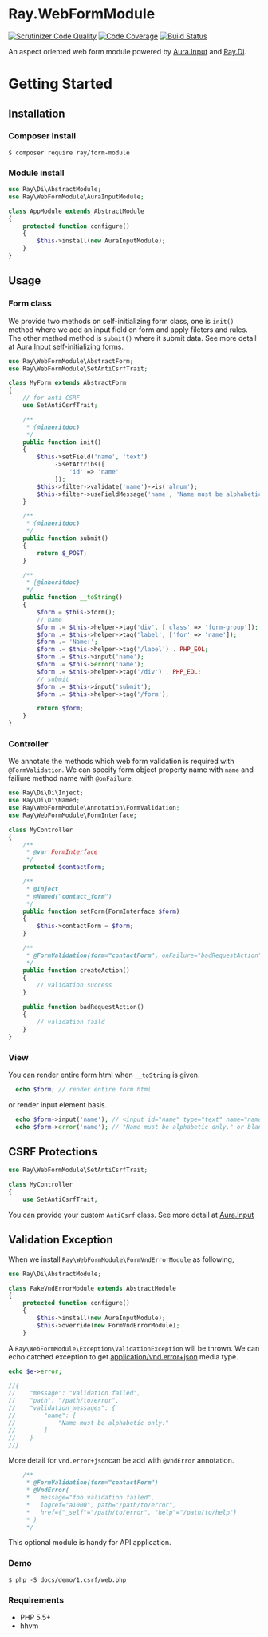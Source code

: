 # Ray.WebFormModule

[![Scrutinizer Code Quality](https://scrutinizer-ci.com/g/ray-di/Ray.WebFormModule/badges/quality-score.png?b=1.x)](https://scrutinizer-ci.com/g/ray-di/Ray.WebFormModule/?branch=1.x)
[![Code Coverage](https://scrutinizer-ci.com/g/ray-di/Ray.WebFormModule/badges/coverage.png?b=1.x)](https://scrutinizer-ci.com/g/ray-di/Ray.WebFormModule/?branch=1.x)
[![Build Status](https://travis-ci.org/ray-di/Ray.WebFormModule.svg?branch=1.x)](https://travis-ci.org/ray-di/Ray.WebFormModule)

An aspect oriented web form module powered by [Aura.Input](https://github.com/auraphp/Aura.Input) and [Ray.Di](https://github.com/ray-di/Ray.Di).

# Getting Started

## Installation

### Composer install

    $ composer require ray/form-module
 
### Module install

```php
use Ray\Di\AbstractModule;
use Ray\WebFormModule\AuraInputModule;

class AppModule extends AbstractModule
{
    protected function configure()
    {
        $this->install(new AuraInputModule);
    }
}
```
## Usage

### Form class

We provide two methods on self-initializing form class, one is `init()` method where we add an input field on form and apply fileters and rules. The other method method is `submit()` where it submit data. See more detail at [Aura.Input self-initializing forms](https://github.com/auraphp/Aura.Input/blob/1.x/README.md#self-initializing-forms).

```php
use Ray\WebFormModule\AbstractForm;
use Ray\WebFormModule\SetAntiCsrfTrait;

class MyForm extends AbstractForm
{
    // for anti CSRF
    use SetAntiCsrfTrait;

    /**
     * {@inheritdoc}
     */
    public function init()
    {
        $this->setField('name', 'text')
             ->setAttribs([
                 'id' => 'name'
             ]);
        $this->filter->validate('name')->is('alnum');
        $this->filter->useFieldMessage('name', 'Name must be alphabetic only.');
    }

    /**
     * {@inheritdoc}
     */
    public function submit()
    {
        return $_POST;
    }

    /**
     * {@inheritdoc}
     */
    public function __toString()
    {
        $form = $this->form();
        // name
        $form .= $this->helper->tag('div', ['class' => 'form-group']);
        $form .= $this->helper->tag('label', ['for' => 'name']);
        $form .= 'Name:';
        $form .= $this->helper->tag('/label') . PHP_EOL;
        $form .= $this->input('name');
        $form .= $this->error('name');
        $form .= $this->helper->tag('/div') . PHP_EOL;
        // submit
        $form .= $this->input('submit');
        $form .= $this->helper->tag('/form');

        return $form;
    }
}
```
### Controller

We annotate the methods which web form validation is required with `@FormValidation`. We can specify form object property name with `name` and failiure method name with `@onFailure`.

```php
use Ray\Di\Di\Inject;
use Ray\Di\Di\Named;
use Ray\WebFormModule\Annotation\FormValidation;
use Ray\WebFormModule\FormInterface;

class MyController
{
    /**
     * @var FormInterface
     */
    protected $contactForm;

    /**
     * @Inject
     * @Named("contact_form")
     */
    public function setForm(FormInterface $form)
    {
        $this->contactForm = $form;
    }

    /**
     * @FormValidation(form="contactForm", onFailure="badRequestAction")
     */
    public function createAction()
    {
        // validation success
    }

    public function badRequestAction()
    {
        // validation faild
    }
}
```
### View

You can render entire form html when `__toString` is given.

```php
  echo $form; // render entire form html
```

or render input element basis.

```php
  echo $form->input('name'); // <input id="name" type="text" name="name" size="20" maxlength="20" />
  echo $form->error('name'); // "Name must be alphabetic only." or blank.
```
## CSRF Protections

```php
use Ray\WebFormModule\SetAntiCsrfTrait;

class MyController 
{
    use SetAntiCsrfTrait;
```
You can provide your custom `AntiCsrf` class. See more detail at [Aura.Input](https://github.com/auraphp/Aura.Input#applying-csrf-protections)

## Validation Exception

When we install `Ray\WebFormModule\FormVndErrorModule` as following,

```php
use Ray\Di\AbstractModule;

class FakeVndErrorModule extends AbstractModule
{
    protected function configure()
    {
        $this->install(new AuraInputModule);
        $this->override(new FormVndErrorModule);
    }
``` 
A `Ray\WebFormModule\Exception\ValidationException` will be thrown.
We can echo catched exception to get [application/vnd.error+json](https://tools.ietf.org/html/rfc6906) media type. 

```php
echo $e->error;

//{
//    "message": "Validation failed",
//    "path": "/path/to/error",
//    "validation_messages": {
//        "name": [
//            "Name must be alphabetic only."
//        ]
//    }
//}
```

More detail for `vnd.error+json`can be add with `@VndError` annotation. 

```php
    /**
     * @FormValidation(form="contactForm")
     * @VndError(
     *   message="foo validation failed",
     *   logref="a1000", path="/path/to/error",
     *   href={"_self"="/path/to/error", "help"="/path/to/help"}
     * )
     */
```

This optional module is handy for API application. 
   
### Demo

    $ php -S docs/demo/1.csrf/web.php

### Requirements

 * PHP 5.5+
 * hhvm
